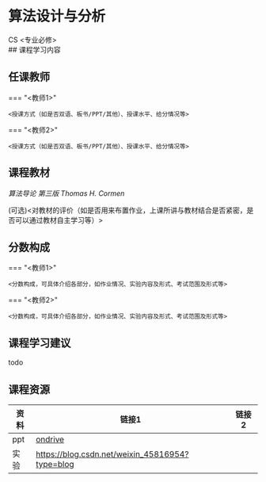 # 算法设计与分析
<div class="badges">
<span class="badge cs-badge">CS <专业必修></span>
</div>
## 课程学习内容



## 任课教师

=== "<教师1>"

    <授课方式（如是否双语、板书/PPT/其他）、授课水平、给分情况等>

=== "<教师2>" 

    <授课方式（如是否双语、板书/PPT/其他）、授课水平、给分情况等>

## 课程教材

*算法导论 第三版 Thomas H. Cormen*

(可选)<对教材的评价（如是否用来布置作业，上课所讲与教材结合是否紧密，是否可以通过教材自主学习等）>

## 分数构成

=== "<教师1>"

    <分数构成，可具体介绍各部分，如作业情况、实验内容及形式、考试范围及形式等>

=== "<教师2>" 

    <分数构成，可具体介绍各部分，如作业情况、实验内容及形式、考试范围及形式等>



## 课程学习建议

todo

## 课程资源

| 资料 | 链接1                                                        | 链接2 |
| ---- | ------------------------------------------------------------ | ----- |
| ppt  | [ondrive](https://1drv.ms/f/s!AtocDSkaQMHcgbBeNDdztEHtucJq6Q?e=wLYuHS) |       |
| 实验 | https://blog.csdn.net/weixin_45816954?type=blog              |       |

